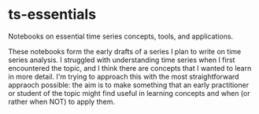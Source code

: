 # ts-essentials
Notebooks on essential time series concepts, tools, and applications.

These notebooks form the early drafts of a series I plan to write on time series analysis. I struggled with understanding time series when I first encountered the topic, and I think there are concepts that I wanted to learn in more detail. I'm trying to approach this with the most straightforward appraoch possible: the aim is to make something that an early practitioner or student of the topic might find useful in learning concepts and when (or rather when NOT) to apply them.
